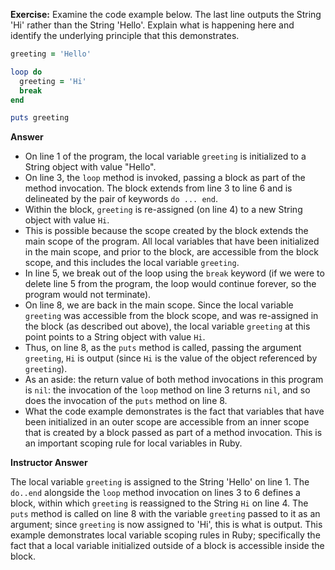 
**Exercise:**
Examine the code example below. The last line outputs the String 'Hi' rather than the String 'Hello'. Explain what is happening here and identify the underlying principle that this demonstrates.

```ruby
greeting = 'Hello'

loop do
  greeting = 'Hi'
  break
end

puts greeting
```

**Answer**

- On line 1 of the program, the local variable `greeting` is initialized to a String object with value "Hello".
- On line 3, the `loop` method is invoked, passing a block as part of the method invocation. The block extends from line 3 to line 6 and is delineated by the pair of keywords `do ... end`.
- Within the block, `greeting` is re-assigned (on line 4) to a new String object with value `Hi`.
- This is possible because the scope created by the block extends the main scope of the program. All local variables that have been initialized in the main scope, and prior to the block, are accessible from the block scope, and this includes the local variable `greeting`.
- In line 5, we break out of the loop using the `break` keyword (if we were to delete line 5 from the program, the loop would continue forever, so the program would not terminate).
- On line 8, we are back in the main scope. Since the local variable `greeting` was accessible from the block scope, and was re-assigned in the block (as described out above), the local variable `greeting` at this point points to a String object with value `Hi`.
- Thus, on line 8, as the `puts` method is called, passing the argument `greeting`, `Hi` is output (since `Hi` is the value of the object referenced by `greeting`).
- As an aside: the return value of both method invocations in this program is `nil`: the invocation of the `loop` method on line 3 returns `nil`, and so does the invocation of the `puts` method on line 8.
- What the code example demonstrates is the fact that variables that have been initialized in an outer scope are accessible from an inner scope that is created by a block passed as part of a method invocation. This is an important scoping rule for local variables in Ruby.

**Instructor Answer**

The local variable `greeting` is assigned to the String 'Hello' on line 1. The `do..end` alongside the `loop` method invocation on lines 3 to 6 defines a block, within which `greeting` is reassigned to the String `Hi` on line 4. The `puts` method is called on line 8 with the variable `greeting` passed to it as an argument; since `greeting` is now assigned to 'Hi', this is what is output. This example demonstrates local variable scoping rules in Ruby; specifically the fact that a local variable initialized outside of a block is accessible inside the block.
